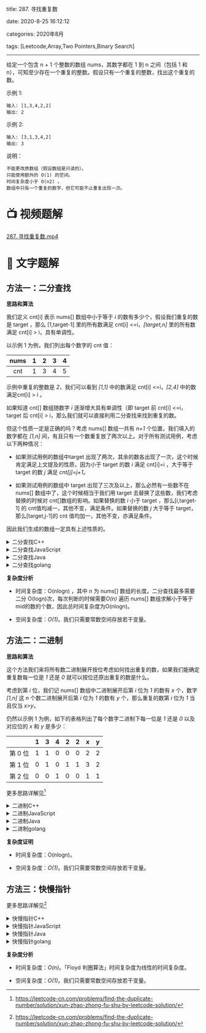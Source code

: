 title: 287. 寻找重复数

date: 2020-8-25 16:12:12

categories: 2020年8月

tags: [Leetcode,Array,Two Pointers,Binary Search]

---

给定一个包含 n + 1 个整数的数组 nums，其数字都在 1 到 n 之间（包括 1 和 n），可知至少存在一个重复的整数。假设只有一个重复的整数，找出这个重复的数。

<!-- more -->


示例 1:

    输入: [1,3,4,2,2]
    输出: 2
示例 2:
    
    输入: [3,1,3,4,2]
    输出: 3
说明：

    不能更改原数组（假设数组是只读的）。
    只能使用额外的 O(1) 的空间。
    时间复杂度小于 O(n2) 。
    数组中只有一个重复的数字，但它可能不止重复出现一次。

# 📺 视频题解  
[287. 寻找重复数.mp4](95ade126-7621-420e-97fb-4fe2784fad01)

# 📖 文字题解
## 方法一：二分查找

**思路和算法**

我们定义 cnt[i] 表示 nums[]  数组中小于等于 *i* 的数有多少个，假设我们重复的数是 target ，那么 [1,target-1] 里的所有数满足 cnt[i] <=i，*[target,n]* 里的所有数满足 cnt[i] > i，具有单调性。

以示例 1 为例，我们列出每个数字的 cnt  值：

nums | 1 | 2 | 3 | 4
:-: | :-: | :-: | :-: | :-:
cnt | 1 | 3 | 4 | 5 

示例中重复的整数是 *2*，我们可以看到 *[1,1]* 中的数满足 cnt[i] <=i，*[2,4]* 中的数满足cnt[i] > i 。

如果知道  cnt[]  数组随数字 *i* 逐渐增大具有单调性（即 target  前 cnt[i] <=i，target  后 cnt[i] > i，那么我们就可以直接利用二分查找来找到重复的数。

但这个性质一定是正确的吗？考虑 nums[]  数组一共有 *n+1* 个位置，我们填入的数字都在 *[1,n]* 间，有且只有一个数重复放了两次以上。对于所有测试用例，考虑以下两种情况：

- 如果测试用例的数组中target 出现了两次，其余的数各出现了一次，这个时候肯定满足上文提及的性质，因为小于 target 的数 *i* 满足 cnt[i]=i ，大于等于 target  的数 *j* 满足 *cnt[j]=j+1*。

- 如果测试用例的数组中 target 出现了三次及以上，那么必然有一些数不在 nums[]  数组中了，这个时候相当于我们用 target 去替换了这些数，我们考虑替换的时候对 cnt[]数组的影响。如果替换的数 *i* 小于 target ，那么[i,target-1] 的 cnt值均减一，其他不变，满足条件。如果替换的数 *j* 大于等于 target，那么[target,j-1]的 cnt 值均加一，其他不变，亦满足条件。

因此我们生成的数组一定具有上述性质的。
<details>
    <summary>二分查找C++</summary>
    
```C++ [sol1-C++]
class Solution {
public:
    int findDuplicate(vector<int>& nums) {
        int n = nums.size();
        int l = 1, r = n - 1, ans = -1;
        while (l <= r) {
            int mid = (l + r) >> 1;
            int cnt = 0;
            for (int i = 0; i < n; ++i) {
                cnt += nums[i] <= mid;
            }
            if (cnt <= mid) {
                l = mid + 1;
            } else {
                r = mid - 1;
                ans = mid;
            }
        }
        return ans;
    }
};
```
</details>
<details>
    <summary>二分查找JavaScript</summary>
    
```JavaScript [sol1-JavaScript]
var findDuplicate = function(nums) {
    const n = nums.length;
    let l = 1, r = n - 1, ans = -1;
    while (l <= r) {
        let mid = (l + r) >> 1;
        let cnt = 0;
        for (let i = 0; i < n; ++i) {
            cnt += nums[i] <= mid;
        }
        if (cnt <= mid) {
            l = mid + 1;
        } else {
            r = mid - 1;
            ans = mid;
        }
    }
    return ans;
};
```
</details>
<details>
    <summary>二分查找Java</summary>

```Java [sol1-Java]
class Solution {
    public int findDuplicate(int[] nums) {
        int n = nums.length;
        int l = 1, r = n - 1, ans = -1;
        while (l <= r) {
            int mid = (l + r) >> 1;
            int cnt = 0;
            for (int i = 0; i < n; ++i) {
                if (nums[i] <= mid) {
                    cnt++;
                }
            }
            if (cnt <= mid) {
                l = mid + 1;
            } else {
                r = mid - 1;
                ans = mid;
            }
        }
        return ans;

    }
}
```
</details>
<details>
    <summary>二分查找golang</summary>

```golang [sol1-Golang]
func findDuplicate(nums []int) int {
    n := len(nums)
    l, r := 1, n - 1
    ans := -1
    for l <= r {
        mid := (l + r) >> 1
        cnt := 0
        for i := 0; i < n; i++ {
            if nums[i] <= mid {
                cnt++
            }
        }
        if cnt <= mid {
            l = mid + 1
        } else {
            r = mid - 1
            ans = mid
        }
    }
    return ans
}
```
</details>


**复杂度分析**


- 时间复杂度：O(nlogn)  ，其中 *n* 为 nums[] 数组的长度。二分查找最多需要二分 O(logn)次，每次判断的时候需要*O(n)* 遍历 nums[]  数组求解小于等于mid的数的个数，因此总时间复杂度为O(nlogn)。

- 空间复杂度：*O(1)*。我们只需要常数空间存放若干变量。

## 方法二：二进制

**思路和算法**

这个方法我们来将所有数二进制展开按位考虑如何找出重复的数，如果我们能确定重复数每一位是 *1* 还是 *0* 就可以按位还原出重复的数是什么。

考虑到第 *i* 位，我们记 nums[] 数组中二进制展开后第 *i* 位为 *1* 的数有 *x* 个，数字 *[1,n]* 这 *n* 个数二进制展开后第 *i* 位为 *1* 的数有 *y* 个，那么重复的数第 *i* 位为 *1* 当且仅当 *x>y*。

仍然以示例 1 为例，如下的表格列出了每个数字二进制下每一位是 *1* 还是 *0* 以及对应位的 *x* 和 *y* 是多少：

&nbsp; | 1 | 3 | 4 | 2 | 2 | x | y
:-: | :-: | :-: | :-: | :-: |  :-: | :-: | :-:
第 0 位 | 1 | 1 | 0 | 0 | 0 | 2 | 2 
第 1 位 | 0 | 1 | 0 | 1 | 1 | 3 | 2 
第 2 位 | 0 | 0 | 1 | 0 | 0 | 1 | 1 

更多思路详解见[^1]

<details>
    <summary>二进制C++</summary>

```C++ [sol2-C++]
class Solution {
public:
    int findDuplicate(vector<int>& nums) {
        int n = nums.size(), ans = 0;
        // 确定二进制下最高位是多少
        int bit_max = 31;
        while (!((n - 1) >> bit_max)) {
            bit_max -= 1;
        }
        for (int bit = 0; bit <= bit_max; ++bit) {
            int x = 0, y = 0;
            for (int i = 0; i < n; ++i) {
                if (nums[i] & (1 << bit)) {
                    x += 1;
                }
                if (i >= 1 && (i & (1 << bit))) {
                    y += 1;
                }
            }
            if (x > y) {
                ans |= 1 << bit;
            }
        }
        return ans;
    }
};
```
</details>
<details>
    <summary>二进制JavaScript</summary>

```JavaScript [sol2-JavaScript]
var findDuplicate = function(nums) {
    const n = nums.length;
    let ans = 0;
    // 确定二进制下最高位是多少
    let bit_max = 31;
    while (!((n - 1) >> bit_max)) {
        bit_max -= 1;
    }
    for (let bit = 0; bit <= bit_max; ++bit) {
        let x = 0, y = 0;
        for (let i = 0; i < n; ++i) {
            if (nums[i] & (1 << bit)) {
                x += 1;
            }
            if (i >= 1 && (i & (1 << bit))) {
                y += 1;
            }
        }
        if (x > y) {
            ans |= 1 << bit;
        }
    }
    return ans;
};
```
</details>
<details>
    <summary>二进制Java</summary>

```Java [sol2-Java]
class Solution {
    public int findDuplicate(int[] nums) {
        int n = nums.length, ans = 0;
        int bit_max = 31;
        //令bit_max为n-1的最高位数
        while (((n - 1) >> bit_max) == 0) {
            bit_max -= 1;
        }
        for (int bit = 0; bit <= bit_max; ++bit) {
            int x = 0, y = 0;
            for (int i = 0; i < n; ++i) {
                if ((nums[i] & (1 << bit)) != 0) {
                    x += 1;
                }
                if (((i & (1 << bit)) != 0)) {
                    y += 1;
                }
            }
            if (x > y) {
                ans |= 1 << bit;
            }
        }
        return ans;
    }
}
```
</details>
<details>
    <summary>二进制golang</summary>

```golang [sol2-Golang]
func findDuplicate(nums []int) int {
    n := len(nums)
    ans := 0
    bit_max := 31
    for ((n-1) >> bit_max) == 0 {
        bit_max--
    }
    for bit := 0; bit <= bit_max; bit++ {
        x, y := 0, 0
        for i := 0; i < n; i++ {
            if (nums[i] & (1 << bit)) > 0 {
                x++
            }
            if i >= 1 && (i & (1 << bit)) > 0 {
                y++
            }
        }
        if x > y {
            ans |= 1 << bit
        }
    }
    return ans
}
```
</details>

**复杂度证明**

- 时间复杂度：O(nlogn)。

- 空间复杂度：*O(1)*。我们只需要常数空间存放若干变量。

## 方法三：快慢指针

更多思路详解见[^1]

<details>
    <summary>快慢指针C++</summary>

```C++ [sol3-C++]
class Solution {
public:
    int findDuplicate(vector<int>& nums) {
        int slow = 0, fast = 0;
        do {
            slow = nums[slow];
            fast = nums[nums[fast]];
        } while (slow != fast);
        slow = 0;
        while (slow != fast) {
            slow = nums[slow];
            fast = nums[fast];
        }
        return slow;
    }
};
```
</details>
<details>
    <summary>快慢指针JavaScript</summary>

```JavaScript [sol3-JavaScript]
var findDuplicate = function(nums) {
    let slow = 0, fast = 0;
    do {
        slow = nums[slow];
        fast = nums[nums[fast]];
    } while (slow != fast);
    slow = 0;
    while (slow != fast) {
        slow = nums[slow];
        fast = nums[fast];
    }
    return slow;
};
```
</details>
<details>
    <summary>快慢指针Java</summary>

```Java [sol3-Java]
class Solution {
    public int findDuplicate(int[] nums) {
        int slow = 0, fast = 0;
        do {
            slow = nums[slow];
            fast = nums[nums[fast]];
        } while (slow != fast);
        slow = 0;
        while (slow != fast) {
            slow = nums[slow];
            fast = nums[fast];
        }
        return slow;
    }
}
```
</details>
<details>
    <summary>快慢指针golang</summary>

```golang [sol3-Golang]
func findDuplicate(nums []int) int {
    slow, fast := 0, 0
    for slow, fast = nums[slow], nums[nums[fast]]; slow != fast; slow, fast = nums[slow], nums[nums[fast]] { }
    slow = 0
    for slow != fast {
        slow = nums[slow]
        fast = nums[fast]
    }
    return slow
}
```
</details>


**复杂度分析**

- 时间复杂度：*O(n)*。「Floyd 判圈算法」时间复杂度为线性的时间复杂度。

- 空间复杂度：*O(1)*。我们只需要常数空间存放若干变量。

[^1]:https://leetcode-cn.com/problems/find-the-duplicate-number/solution/xun-zhao-zhong-fu-shu-by-leetcode-solution/